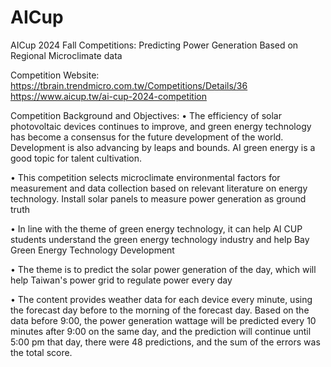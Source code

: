 # AICup
AICup 2024 Fall Competitions: Predicting Power Generation Based on Regional Microclimate data

Competition Website: https://tbrain.trendmicro.com.tw/Competitions/Details/36
                     https://www.aicup.tw/ai-cup-2024-competition

Competition Background and Objectives:
• The efficiency of solar photovoltaic devices continues to improve, and green energy technology has become a consensus for the future development of the world. Development is also advancing by leaps and bounds. AI green energy is a good topic for talent cultivation.

• This competition selects microclimate environmental factors for measurement and data collection based on relevant literature on energy technology. Install solar panels to measure power generation as ground truth

• In line with the theme of green energy technology, it can help AI CUP students understand the green energy technology industry and help Bay Green Energy Technology Development

• The theme is to predict the solar power generation of the day, which will help Taiwan's power grid to regulate power every day

• The content provides weather data for each device every minute, using the forecast day before to the morning of the forecast day. Based on the data before 9:00, the power generation wattage will be predicted every 10 minutes after 9:00 on the same day, and the prediction will continue until 5:00 pm that day, there were 48 predictions, and the sum of the errors was the total score.

